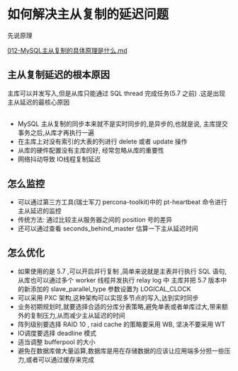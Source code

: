 # 如何解决主从复制的延迟问题

先说原理

 [012-MySQL主从复制的具体原理是什么.md](012-MySQL主从复制的具体原理是什么.md) 

## 主从复制延迟的根本原因

主库可以并发写入,但是从库只能通过 SQL thread 完成任务(5.7 之前) .这是出现主从延迟的最核心原因



## 

- MySQL 主从复制的同步本来就不是实时同步的,是异步的,也就是说, 主库提交事务之后,从库才再执行一遍
- 在主库上对没有索引的大表的列进行 delete 或者 update 操作
- 从库的硬件配置没有主库的好, 经常忽略从库的重要性
- 网络抖动导致 IO线程复制延迟

## 怎么监控

- 可以通过第三方工具(瑞士军刀 percona-toolkit)中的 pt-heartbeat 命令进行主从延迟的监控
- 传统方法: 通过比较主从服务器之间的 position 号的差异
- 还可以通过查看 seconds_behind_master 估算一下主从延迟时间

## 怎么优化

- 如果使用的是 5.7 ,可以开启并行复制 ,简单来说就是主表并行执行 SQL 语句,从库也可以通过多个 worker 线程并发执行 relay log 中 主库并把 5.7 版本中的新添加的 slave_parallel_type 参数设置为 LOGICAL_CLOCK 
- 可以采用 PXC 架构,这种架构可以实现多节点的写入,达到实时同步
- 业务初期规划时,就要选择合适的分库分表策略,避免单表或者单库过大,带来额外的复制压力,从而减少主从延迟的时间
- 阵列级别要选择 RAID 10 , raid cache 的策略要采用 WB, 坚决不要采用 WT
- IO调度要选择 deadline 模式
- 适当调整 bufferpool 的大小
- 避免在数据库做大量运算,数据库是用在存储数据的应该让应用端多分担一些压力,或者可以通过缓存来完成

## 